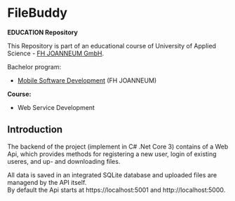# FileBuddy
**EDUCATION Repository**

This Repository is part of an educational course of University of Applied Science -  [FH JOANNEUM GmbH](https://www.fh-joanneum.at/iit).

Bachelor program:

-   [Mobile Software Development]([https://www.fh-joanneum.at/mobile-software-development/bachelor/](https://www.fh-joanneum.at/mobile-software-development/bachelor/))  (FH JOANNEUM)

**Course:**

-  Web Service Development

## Introduction
The backend of the project (implement in C# .Net Core 3) contains of a Web Api, which provides methods for registering a new user, login of existing useres, and up- and downloading files.

All data is saved in an integrated SQLite database and uploaded files are managend by the API itself.  
By default the Api starts at https://localhost:5001 and http://localhost:5000.
